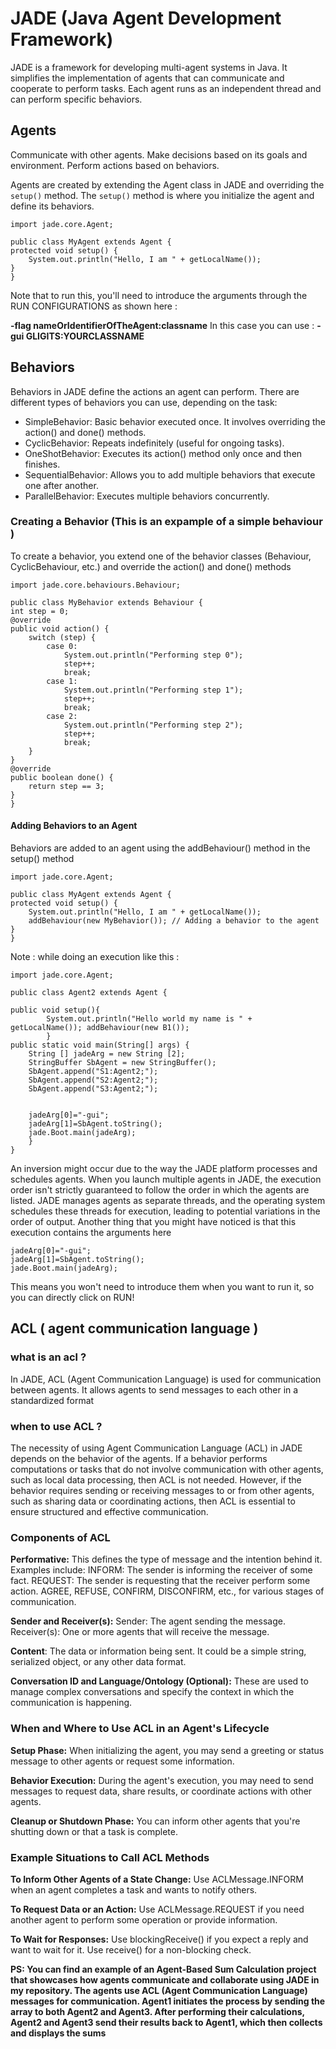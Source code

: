 # JADE (Java Agent Development Framework)
JADE is a framework for developing multi-agent systems in Java. It simplifies the implementation of agents that can communicate and cooperate to perform tasks. Each agent runs as an independent thread and can perform specific behaviors.
## Agents
Communicate with other agents.
Make decisions based on its goals and environment.
Perform actions based on behaviors.

Agents are created by extending the Agent class in JADE and overriding the `setup()` method. 
The `setup()` method is where you initialize the agent and define its behaviors.

    import jade.core.Agent;

    public class MyAgent extends Agent {
    protected void setup() {
        System.out.println("Hello, I am " + getLocalName());
    }
    }
Note that to run this, you'll need to introduce the arguments through the RUN CONFIGURATIONS as shown here :

**-flag nameOrIdentifierOfTheAgent:classname**
In this case you can use : **-gui GLIGITS:YOURCLASSNAME**

## Behaviors

Behaviors in JADE define the actions an agent can perform. 
There are different types of behaviors you can use, depending on the task:

- SimpleBehavior: Basic behavior executed once. It involves overriding the action() and done() methods.
- CyclicBehavior: Repeats indefinitely (useful for ongoing tasks).
- OneShotBehavior: Executes its action() method only once and then finishes.
- SequentialBehavior: Allows you to add multiple behaviors that execute one after another.
- ParallelBehavior: Executes multiple behaviors concurrently.

### Creating a Behavior (This is an expample of a simple behaviour )
To create a behavior, you extend one of the behavior classes (Behaviour, CyclicBehaviour, etc.) and override the action() and done() methods

    import jade.core.behaviours.Behaviour;

    public class MyBehavior extends Behaviour {
    int step = 0;
    @override
    public void action() {
        switch (step) {
            case 0:
                System.out.println("Performing step 0");
                step++;
                break;
            case 1:
                System.out.println("Performing step 1");
                step++;
                break;
            case 2:
                System.out.println("Performing step 2");
                step++;
                break;
        }
    }
    @override
    public boolean done() {
        return step == 3;
    }
    }
#### Adding Behaviors to an Agent
  Behaviors are added to an agent using the addBehaviour() method in the setup() method
  
    import jade.core.Agent;

    public class MyAgent extends Agent {
    protected void setup() {
        System.out.println("Hello, I am " + getLocalName());
        addBehaviour(new MyBehavior()); // Adding a behavior to the agent
    }
    }

Note : while doing an execution like this : 

    import jade.core.Agent;

    public class Agent2 extends Agent {
	
	public void setup(){
			System.out.println("Hello world my name is " + getLocalName()); addBehaviour(new B1());
			}
	public static void main(String[] args) {
		String [] jadeArg = new String [2];
		StringBuffer SbAgent = new StringBuffer();
		SbAgent.append("S1:Agent2;");
		SbAgent.append("S2:Agent2;");
		SbAgent.append("S3:Agent2;");


		jadeArg[0]="-gui";
		jadeArg[1]=SbAgent.toString();
		jade.Boot.main(jadeArg);
		}
    }

An inversion might occur due to the way the JADE platform processes and schedules agents. When you launch multiple agents in JADE, the execution order isn't strictly guaranteed to follow the order in which the agents are listed. JADE manages agents as separate threads, and the operating system schedules these threads for execution, leading to potential variations in the order of output.
Another thing that you might have noticed is that this execution contains the arguments here 

    jadeArg[0]="-gui";
    jadeArg[1]=SbAgent.toString();
    jade.Boot.main(jadeArg);

This means you won't need to introduce them when you want to run it, so you can directly click on RUN!

## ACL ( agent communication language )

### what is an acl ? 
In JADE, ACL (Agent Communication Language) is used for communication between agents. It allows agents to send messages to each other in a standardized format
### when to use ACL ?
The necessity of using Agent Communication Language (ACL) in JADE depends on the behavior of the agents. If a behavior performs computations or tasks that do not involve communication with other agents, such as local data processing, then ACL is not needed. However, if the behavior requires sending or receiving messages to or from other agents, such as sharing data or coordinating actions, then ACL is essential to ensure structured and effective communication.

### Components of ACL

**Performative:** This defines the type of message and the intention behind it. Examples include:
INFORM: The sender is informing the receiver of some fact.
REQUEST: The sender is requesting that the receiver perform some action.
AGREE, REFUSE, CONFIRM, DISCONFIRM, etc., for various stages of communication.

**Sender and Receiver(s):**
Sender: The agent sending the message.
Receiver(s): One or more agents that will receive the message.

**Content**: The data or information being sent. It could be a simple string, serialized object, or any other data format.

**Conversation ID and Language/Ontology (Optional):**
These are used to manage complex conversations and specify the context in which the communication is happening.

### When and Where to Use ACL in an Agent's Lifecycle

**Setup Phase:** When initializing the agent, you may send a greeting or status message to other agents or request some information.

**Behavior Execution:** During the agent's execution, you may need to send messages to request data, share results, or coordinate actions with other agents.

**Cleanup or Shutdown Phase:** You can inform other agents that you're shutting down or that a task is complete.

### Example Situations to Call ACL Methods

**To Inform Other Agents of a State Change:**
Use ACLMessage.INFORM when an agent completes a task and wants to notify others.

**To Request Data or an Action:**
Use ACLMessage.REQUEST if you need another agent to perform some operation or provide information.

**To Wait for Responses:**
Use blockingReceive() if you expect a reply and want to wait for it. Use receive() for a non-blocking check.

**PS: You can find an example of an Agent-Based Sum Calculation project that showcases how agents communicate and collaborate using JADE in my repository. The agents use ACL (Agent Communication Language) messages for communication. Agent1 initiates the process by sending the array to both Agent2 and Agent3. After performing their calculations, Agent2 and Agent3 send their results back to Agent1, which then collects and displays the sums**
